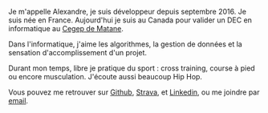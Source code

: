 <div class="blog-section">

  <p>Je m'appelle Alexandre, je suis développeur depuis septembre 2016. Je suis née en France. Aujourd'hui je suis au
  Canada pour valider un DEC en informatique au 
  <a href={'https://www.google.com/url?sa=t&rct=j&q=&esrc=s&source=web&cd=1&cad=rja&uact=8&ved=2ahUKEwjIpO_r2fndAhXsyIUKHWfRDBIQFjAAegQIAhAD&url=http%3A%2F%2Fwww.cegep-matane.qc.ca%2F&usg=AOvVaw1Hu7Dop1vxKQal71NuaKNc'}  rel="noopener noreferrer">Cegep de Matane</a>.
  </p>
  
  <p> Dans l'informatique, j'aime les algorithmes, la gestion de données et la sensation d'accomplissement d'un projet.</p>
  <p>Durant mon temps, libre je pratique du sport : cross training, course à pied ou encore musculation. J'écoute aussi beaucoup Hip Hop.</p>
  
  <p>Vous pouvez me retrouver sur <a href="https://github.com/abeauquel" target="_blank"  rel="noopener noreferrer">Github</a>, <a
    href="https://www.strava.com/athletes/34896178" target="_blank">Strava</a>, et <a href="https://www.linkedin.com/in/alexandre-beauquel-85bb84150/?lipi=urn%3Ali%3Apage%3Ad_flagship3_search_srp_top%3B%2Btlh1tZFS2KIjKYDEdv1%2FA%3D%3D&licu=urn%3Ali%3Acontrol%3Ad_flagship3_search_srp_top-search_srp_result&lici=c79bFUZFRQKb9IRWiPTRrQ%3D%3D" target="_blank">Linkedin</a>, ou me joindre par <a
    href="mailto:beauquel.alexandre@gmail.com"  rel="noopener noreferrer">email</a>.</p>

  
</div>
